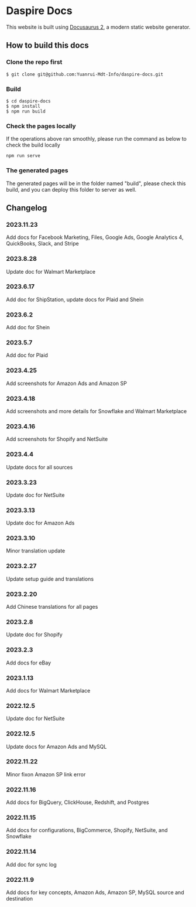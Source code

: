 # Daspire Docs

This website is built using [Docusaurus 2](https://docusaurus.io/), a modern static website generator.

## How to build this docs

### Clone the repo first
```
$ git clone git@github.com:Yuanrui-Mdt-Info/daspire-docs.git
```

### Build

```
$ cd daspire-docs
$ npm install
$ npm run build
```

### Check the pages locally
If the operations above ran smoothly, please run the command as below to check the build locally
```
npm run serve
```

### The generated pages
The generated pages will be in the folder named "build", please check this build, and you can deploy this folder to server as well.

## Changelog

### 2023.11.23
Add docs for Facebook Marketing, Files, Google Ads, Google Analytics 4, QuickBooks, Slack, and Stripe
### 2023.8.28
Update doc for Walmart Marketplace
### 2023.6.17
Add doc for ShipStation, update docs for Plaid and Shein
### 2023.6.2
Add doc for Shein
### 2023.5.7
Add doc for Plaid
### 2023.4.25
Add screenshots for Amazon Ads and Amazon SP
### 2023.4.18
Add screenshots and more details for Snowflake and Walmart Marketplace
### 2023.4.16
Add screenshots for Shopify and NetSuite
### 2023.4.4
Update docs for all sources
### 2023.3.23
Update doc for NetSuite
### 2023.3.13
Update doc for Amazon Ads
### 2023.3.10
Minor translation update
### 2023.2.27
Update setup guide and translations
### 2023.2.20
Add Chinese translations for all pages
### 2023.2.8
Update doc for Shopify
### 2023.2.3
Add docs for eBay
### 2023.1.13
Add docs for Walmart Marketplace
### 2022.12.5
Update doc for NetSuite
### 2022.12.5
Update docs for Amazon Ads and MySQL
### 2022.11.22
Minor fixon Amazon SP link error
### 2022.11.16
Add docs for BigQuery, ClickHouse, Redshift, and Postgres
### 2022.11.15
Add docs for configurations, BigCommerce, Shopify, NetSuite, and Snowflake
### 2022.11.14
Add doc for sync log
### 2022.11.9
Add docs for key concepts, Amazon Ads, Amazon SP, MySQL source and destination
